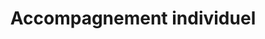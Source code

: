 ---
tags: cards
cardOrder: order:6;
wrapColor: blue_wrap
title: Accompagnement individuel
image: /img/accomp.png
imgClass: img_y_fit
altImage: Accompagnement individuel
jqueryClass: accompagnement
bgColor:  bg_blue
backTitleColor: yellow
textColor: white
description: ["Vous aider par des solutions concrètes et sur mesure"]
descriptionListItem: ["Gestion de carrière","Projet de transition professionnelle", "Gestion d’une problématique au travail","Souffrance au travail"]
buttonBack: card_btn
---